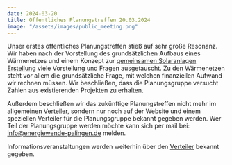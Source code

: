 ```yaml
---
date: 2024-03-20
title: Öffentliches Planungstreffen 20.03.2024
image: "/assets/images/public_meeting.png"
---
```


Unser erstes öffentliches Planungstreffen stieß auf sehr große Resonanz. Wir haben nach der Vorstellung des grundsätzlichen Aufbaus eines Wärmenetzes und einem Konzept zur [gemeinsamen Solaranlagen Erstellung](/pages/projectSketch_energyProduction) viele Vorstellung und Fragen ausgetauscht.
Zu den Wärmenetzen steht vor allem die grundsätzliche Frage, mit welchen finanziellen Aufwand wir rechnen müssen. Wir beschließen, dass die Planungsgruppe versucht Zahlen aus existierenden Projekten zu erhalten. 

Außerdem beschließen wir das zukünftige Planungstreffen nicht mehr im allgemeinen [Verteiler](/pages/subscribe), sondern nur noch auf der Website und einem speziellen Verteiler für die Planungsgruppe bekannt gegeben werden. Wer Teil der Planungsgruppe werden möchte kann sich per mail bei: info@energiewende-palingen.de melden.

Informationsveranstaltungen werden weiterhin über den [Verteiler](/pages/subscribe) bekannt gegeben.



